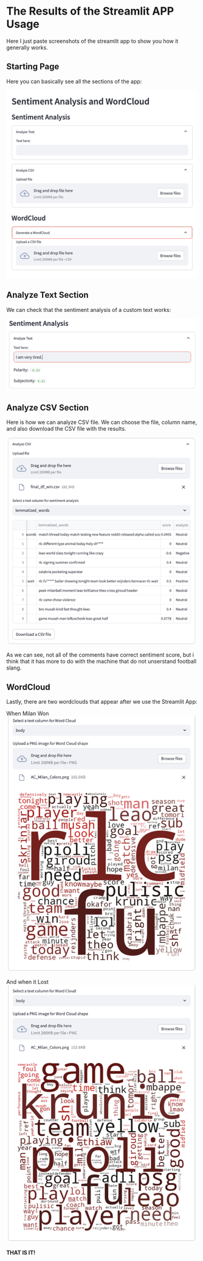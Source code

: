 # The Results of the Streamlit APP Usage

Here I just paste screenshots of the streamlit app to show you how it generally works.

## Starting Page

Here you can basically see all the sections of the app:

![ ](../Pictures/Starting_page.png)

## Analyze Text Section

We can check that the sentiment analysis of a custom text works:

![ ](../Pictures/Analyze_text.png)

## Analyze CSV Section

Here is how we can analyze CSV file. We can choose the file, column name, and also download the CSV file with the results.

![ ](../Pictures/Analyze_CSV.png)

As we can see, not all of the comments have correct sentiment score, but i think that it has more to do with the machine that do not unserstand football slang.

## WordCloud

Lastly, there are two wordclouds that appear after we use the Streamlit App:

When Milan Won
![ ](../Pictures/Wordcloud_win.png)

And when it Lost
![](../Pictures/Wordcloud_lose.png)


**THAT IS IT!**